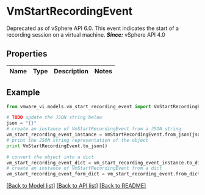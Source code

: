 # VmStartRecordingEvent

Deprecated as of vSphere API 6.0.  This event indicates the start of a recording session on a virtual machine.  ***Since:*** vSphere API 4.0 

## Properties
Name | Type | Description | Notes
------------ | ------------- | ------------- | -------------

## Example

```python
from vmware_vi.models.vm_start_recording_event import VmStartRecordingEvent

# TODO update the JSON string below
json = "{}"
# create an instance of VmStartRecordingEvent from a JSON string
vm_start_recording_event_instance = VmStartRecordingEvent.from_json(json)
# print the JSON string representation of the object
print VmStartRecordingEvent.to_json()

# convert the object into a dict
vm_start_recording_event_dict = vm_start_recording_event_instance.to_dict()
# create an instance of VmStartRecordingEvent from a dict
vm_start_recording_event_form_dict = vm_start_recording_event.from_dict(vm_start_recording_event_dict)
```
[[Back to Model list]](../README.md#documentation-for-models) [[Back to API list]](../README.md#documentation-for-api-endpoints) [[Back to README]](../README.md)


